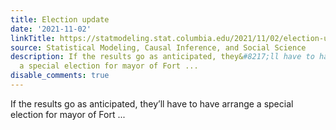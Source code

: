 ```yaml
---
title: Election update
date: '2021-11-02'
linkTitle: https://statmodeling.stat.columbia.edu/2021/11/02/election-update/
source: Statistical Modeling, Causal Inference, and Social Science
description: If the results go as anticipated, they&#8217;ll have to have arrange
  a special election for mayor of Fort ...
disable_comments: true
---
```

If the results go as anticipated, they&#8217;ll have to have arrange a special election for mayor of Fort ...